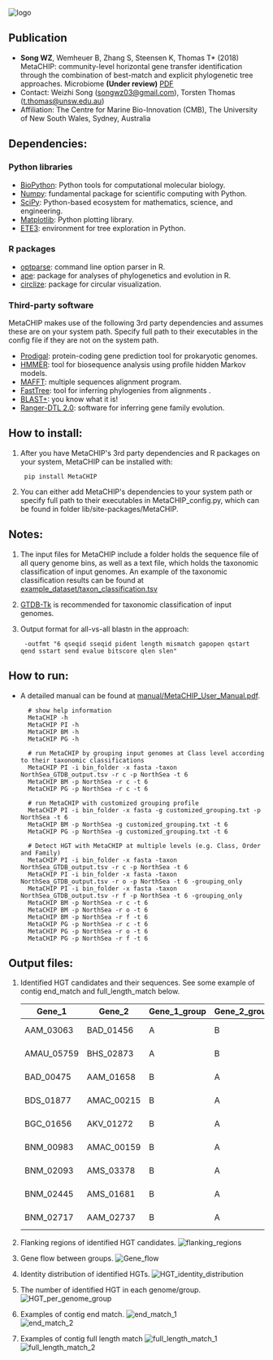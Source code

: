 ![logo](images/MetaCHIP_logo.jpg)


Publication
---

+ **Song WZ**, Wemheuer B, Zhang S, Steensen K, Thomas T* (2018) MetaCHIP: community-level horizontal gene transfer identification through the combination of best-match and explicit phylogenetic tree approaches. Microbiome **(Under review)** [PDF](https://songweizhi.github.io/assets/pdfs/Publication_2018_MetaCHIP_manuscript.pdf) 
+ Contact: Weizhi Song (songwz03@gmail.com), Torsten Thomas (t.thomas@unsw.edu.au)
+ Affiliation: The Centre for Marine Bio-Innovation (CMB), The University of New South Wales, Sydney, Australia


Dependencies:
---

### Python libraries
* [BioPython](https://github.com/biopython/biopython.github.io/): Python tools for computational molecular biology.
* [Numpy](http://www.numpy.org): fundamental package for scientific computing with Python.
* [SciPy](https://www.scipy.org): Python-based ecosystem for mathematics, science, and engineering.
* [Matplotlib](http://matplotlib.org): Python plotting library.
* [ETE3](http://etetoolkit.org): environment for tree exploration in Python.

### R packages
* [optparse](https://cran.r-project.org/web/packages/optparse/index.html): command line option parser in R.
* [ape](https://cran.r-project.org/web/packages/ape/index.html): package for analyses of phylogenetics and evolution in R.
* [circlize](https://cran.r-project.org/web/packages/circlize/index.html): package for circular visualization.

### Third-party software
MetaCHIP makes use of the following 3rd party dependencies and assumes these are on your system path. Specify full path 
to their executables in the config file if they are not on the system path.  
* [Prodigal](https://github.com/hyattpd/Prodigal): protein-coding gene prediction tool for prokaryotic genomes.
* [HMMER](http://hmmer.org): tool for biosequence analysis using profile hidden Markov models.
* [MAFFT](https://mafft.cbrc.jp/alignment/software/): multiple sequences alignment program.
* [FastTree](http://www.microbesonline.org/fasttree/): tool for inferring phylogenies from alignments .
* [BLAST+](https://blast.ncbi.nlm.nih.gov/Blast.cgi?PAGE_TYPE=BlastDocs&DOC_TYPE=Download): you know what it is!
* [Ranger-DTL 2.0](https://compbio.engr.uconn.edu/software/RANGER-DTL/): software for inferring gene family evolution.

How to install:
---

1. After you have MetaCHIP's 3rd party dependencies and R packages on your system, MetaCHIP can be installed with:

        pip install MetaCHIP
        
1. You can either add MetaCHIP's dependencies to your system path or specify full path to their executables in MetaCHIP_config.py, which can be found in folder lib/site-packages/MetaCHIP.


Notes:
---
1. The input files for MetaCHIP include a folder holds the sequence file of all query genome bins, as well as a text file, 
which holds the taxonomic classification of input genomes. An example of the taxonomic classification results can be found 
at [example_dataset/taxon_classification.tsv](https://github.com/songweizhi/MetaCHIP/blob/master/example_dataset/taxon_classification.tsv)
1. [GTDB-Tk](https://github.com/Ecogenomics/GTDBTk) is recommended for taxonomic classification of input genomes.
1. Output format for all-vs-all blastn in the approach: 
        
        -outfmt "6 qseqid sseqid pident length mismatch gapopen qstart qend sstart send evalue bitscore qlen slen"


How to run:
---
+ A detailed manual can be found at [manual/MetaCHIP_User_Manual.pdf](https://github.com/songweizhi/MetaCHIP/blob/master/manual/MetaCHIP_User_Manual.pdf).

        # show help information
        MetaCHIP -h
        MetaCHIP PI -h
        MetaCHIP BM -h
        MetaCHIP PG -h
        
        # run MetaCHIP by grouping input genomes at Class level according to their taxonomic classifications
        MetaCHIP PI -i bin_folder -x fasta -taxon NorthSea_GTDB_output.tsv -r c -p NorthSea -t 6
        MetaCHIP BM -p NorthSea -r c -t 6
        MetaCHIP PG -p NorthSea -r c -t 6

        # run MetaCHIP with customized grouping profile
        MetaCHIP PI -i bin_folder -x fasta -g customized_grouping.txt -p NorthSea -t 6
        MetaCHIP BM -p NorthSea -g customized_grouping.txt -t 6
        MetaCHIP PG -p NorthSea -g customized_grouping.txt -t 6
        
        # Detect HGT with MetaCHIP at multiple levels (e.g. Class, Order and Family)
        MetaCHIP PI -i bin_folder -x fasta -taxon NorthSea_GTDB_output.tsv -r c -p NorthSea -t 6
        MetaCHIP PI -i bin_folder -x fasta -taxon NorthSea_GTDB_output.tsv -r o -p NorthSea -t 6 -grouping_only
        MetaCHIP PI -i bin_folder -x fasta -taxon NorthSea_GTDB_output.tsv -r f -p NorthSea -t 6 -grouping_only
        MetaCHIP BM -p NorthSea -r c -t 6
        MetaCHIP BM -p NorthSea -r o -t 6
        MetaCHIP BM -p NorthSea -r f -t 6
        MetaCHIP PG -p NorthSea -r c -t 6
        MetaCHIP PG -p NorthSea -r o -t 6
        MetaCHIP PG -p NorthSea -r f -t 6


Output files:
---

1. Identified HGT candidates and their sequences. See some example of contig end_match and full_length_match below. 

    |Gene_1|Gene_2|Gene_1_group|Gene_2_group|Identity|end_match|full_length_match|Direction|
    |---|---|---|---|---|---|---|---|
    |AAM_03063|BAD_01456|A|B|100.0|no|no|AAM<-BAD|
    |AMAU_05759|BHS_02873|A|B|79.02|yes|no|AMAU<-BHS|
    |BAD_00475|AAM_01658|B|A|74.354|no|no|BAD<-AAM|
    |BDS_01877|AMAC_00215|B|A|100.0|no|yes|BDS<-AMAC|
    |BGC_01656|AKV_01272|B|A|100.0|no|no|BGC<-AKV|
    |BNM_00983|AMAC_00159|B|A|75.269|no|no|BNM<-AMAC|
    |BNM_02093|AMS_03378|B|A|100.0|yes|no|BNM<-AMS|
    |BNM_02445|AMS_01681|B|A|77.961|no|yes|BNM<-AMS|
    |BNM_02717|AAM_02737|B|A|74.47|no|no|BNM<-AAM|

1. Flanking regions of identified HGT candidates.
    ![flanking_regions](images/flanking_regions.jpg)
        
1. Gene flow between groups.
    ![Gene_flow](images/Gene_flow.jpg)
    
1. Identity distribution of identified HGTs.
    ![HGT_identity_distribution](images/HGT_identity_distribution.png)

1. The number of identified HGT in each genome/group.
    ![HGT_per_genome_group](images/HGT_per_genome_group.png)
 
1. Examples of contig end match.
    ![end_match_1](images/end_match_1.jpg)   
    ![end_match_2](images/end_match_2.jpg)
        
1. Examples of contig full length match
    ![full_length_match_1](images/full_length_match_1.jpg)
    ![full_length_match_2](images/full_length_match_2.jpg)
    